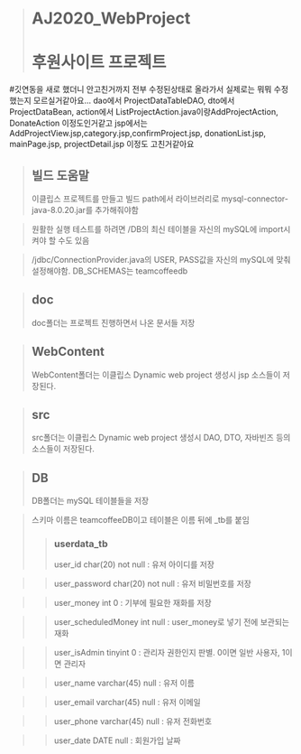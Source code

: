># AJ2020_WebProject
># 후원사이트 프로젝트

#깃연동을 새로 했더니 안고친거까지 전부 수정된상태로 올라가서 실제로는 뭐뭐 수정했는지 모르실거같아요...
dao에서 ProjectDataTableDAO, dto에서 ProjectDataBean, action에서 ListProjectAction.java이랑AddProjectAction, DonateAction 이정도인거같고
jsp에서는 AddProjectView.jsp,category.jsp,confirmProject.jsp, donationList.jsp, mainPage.jsp, projectDetail.jsp
이정도 고친거같아요


>## 빌드 도움말
> 이클립스 프로젝트를 만들고 빌드 path에서 라이브러리로 mysql-connector-java-8.0.20.jar를 추가해줘야함

> 원활한 실행 테스트를 하려면 /DB의 최신 테이블을 자신의 mySQL에 import시켜야 할 수도 있음

> /jdbc/ConnectionProvider.java의 USER, PASS값을 자신의 mySQL에 맞춰 설정해야함. DB_SCHEMAS는 teamcoffeedb

> 

>## doc
>doc폴더는 프로젝트 진행하면서 나온 문서들 저장

>## WebContent
>WebContent폴더는 이클립스 Dynamic web project 생성시 jsp 소스들이 저장된다.

>## src
>src폴더는 이클립스 Dynamic web project 생성시 DAO, DTO, 자바빈즈 등의 소스들이 저장된다.

>## DB
>DB폴더는 mySQL 테이블들을 저장

>스키마 이름은 teamcoffeeDB이고 테이블은 이름 뒤에 _tb를 붙임
>>### userdata_tb
>>user_id char(20) not null : 유저 아이디를 저장

>>user_password char(20) not null : 유저 비밀번호를 저장

>>user_money int 0 : 기부에 필요한 재화를 저장

>>user_scheduledMoney int null : user_money로 넣기 전에 보관되는 재화

>>user_isAdmin tinyint 0 : 관리자 권한인지 판별. 0이면 일반 사용자, 1이면 관리자

>>user_name varchar(45) null : 유저 이름

>>user_email varchar(45) null : 유저 이메일

>>user_phone varchar(45) null : 유저 전화번호

>>user_date DATE null : 회원가입 날짜
